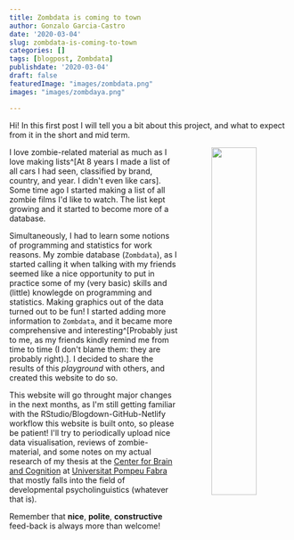 ```yaml
---
title: Zombdata is coming to town
author: Gonzalo Garcia-Castro
date: '2020-03-04'
slug: zombdata-is-coming-to-town
categories: []
tags: [blogpost, Zombdata]
publishdate: '2020-03-04'
draft: false
featuredImage: "images/zombdata.png"
images: "images/zombdaya.png"

---
```


Hi! In this first post I will tell you a bit about this project, and what to expect from it in the short and mid term.

<center><img src="/images/zombdata.png" width="40%" style="float:right" margin="40px"></center>

I love zombie-related material as much as I love making lists^[At 8 years I made a list of all cars I had seen, classified by brand, country, and year. I didn't even like cars]. Some time ago I started making a list of all zombie films I'd like to watch. The list kept growing and it started to become more of a database.

Simultaneously, I had to learn some notions of programming and statistics for work reasons. My zombie database (`Zombdata`), as I started calling it when talking with my friends seemed like a nice opportunity to put in practice some of my (very basic) skills and (little) knowlegde on programming and statistics. Making graphics out of the data turned out to be fun! I started adding more information to `Zombdata`, and it became more comprehensive and interesting^[Probably just to me, as my friends kindly remind me from time to time (I don't blame them: they are probably right).]. I decided to share the results of this *playground* with others, and created this website to do so.

This website will go throught major changes in the next months, as I'm still getting familiar with the RStudio/Blogdown-GitHub-Netlify workflow this website is built onto, so please be patient! I'll try to periodically upload nice data visualisation, reviews of zombie-material, and some notes on my actual research of my thesis at the [Center for Brain and Cognition](http://www.upf.edu/cbc) at [Universitat Pompeu Fabra](http://www.upf.edu) that mostly falls into the field of developmental psycholinguistics (whatever that is).

Remember that **nice**, **polite**, **constructive** feed-back is always more than welcome!
